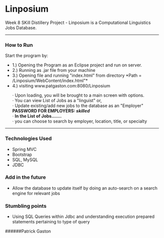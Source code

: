 # Linposium

Week 8 SKill Distillery Project -
Linposium is a Computational Linguistics Jobs Database.

--------------

### How to Run
Start the program by:
<ul>
<li>1.) Opening the Program as an Eclipse project and run on server.</li>
<li>2.) Running as .jar file from your machine</li>
<li>3.) Opening file and running "index.html" from directory *Path = /Linposium/WebContent/index.html"*</li>
<li>4.) visiting www.patgaston.com:8080/Linposium </li>
</ul>
<ul>
  <p>&#x00B7 Upon loading, you will be brought to a main screen with options.</br>
   &#x00B7 You can view List of Jobs as a "linguist" or, </br>
   &#x00B7 Update existing/add new jobs to the database as an "Employer"  <b>PASSWORD FOR EMPLOYERS: <i>skilled</i></b></br>
   &#x00B7 <strong>    In the List of Jobs.......</strong></br>
   &#x00B7 you can choose to search by employer, location, title, or specialty</br>
    </p>
</ul>


--------------

### Technologies Used
<ul>
<li>Spring MVC</li>
<li>Bootstrap</li>
<li>SQL, MySQL</li>
<li>JDBC</li>
</ul>


### Add in the future
<ul>
<li>Allow the database to update itself by doing an auto-search on a search engine for relevant jobs</li>
</ul>


### Stumbling points
<ul>
<li>Using SQL Queries within Jdbc and understanding execution prepared statements pertaining to type of query</li>
</ul>

######Patrick Gaston
